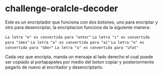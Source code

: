 # challenge-oralcle-decoder

Este es un encriptador que funciona con dos botones, uno para encriptar y otro para
desencriptar, la encriptacion funciona de la siguiente manera:

`La letra "e" es convertida para "enter"`
`La letra "i" es convertida para "imes"`
`La letra "a" es convertida para "ai"`
`La letra "o" es convertida para "ober"`
`La letra "u" es convertida para "ufat"`

Cada vez que encripta, manda un mensaje al lado derecho el cual puede ser copiado al
portapapeles por medio del boton copiar y posteriormente pegarlo de nuevo al encritador 
y desencriptarlo.
